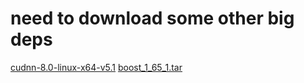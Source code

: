 # need to download some other big deps

[cudnn-8.0-linux-x64-v5.1](https://pan.baidu.com/s/18wZtdg2_-ooeXndwm0wT0Q)
[boost_1_65_1.tar](https://pan.baidu.com/s/1TfVBbpZpH-ZoSoY0nqxmhQ)


